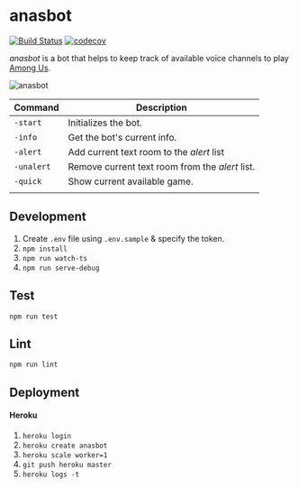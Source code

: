 # anasbot
[![Build Status](https://travis-ci.org/cglotr/anasbot.svg?branch=master)](https://travis-ci.org/cglotr/anasbot)
[![codecov](https://codecov.io/gh/cglotr/anasbot/branch/master/graph/badge.svg?token=38CCR2C7IW)](undefined)

_anasbot_ is a bot that helps to keep track of available voice channels to play [Among Us](http://www.innersloth.com/gameAmongUs.php).

![anasbot](https://i.imgur.com/6aG4aMC.jpg "Sample anasbot")

| Command        | Description                                             |
| ---------------| ------------------------------------------------------- |
| `-start`       | Initializes the bot.                                    |
| `-info`        | Get the bot's current info.                             |
| `-alert`       | Add current text room to the _alert_ list               |
| `-unalert`     | Remove current text room from the _alert_ list.         |
| `-quick`       | Show current available game.                            |
|                |                                                         |

## Development

1. Create `.env` file using `.env.sample` & specify the token.
2. `npm install`
3. `npm run watch-ts`
4. `npm run serve-debug`

## Test

`npm run test`

## Lint

`npm run lint`

## Deployment

#### Heroku

1. `heroku login`
2. `heroku create anasbot`
3. `heroku scale worker=1`
4. `git push heroku master`
5. `heroku logs -t`
